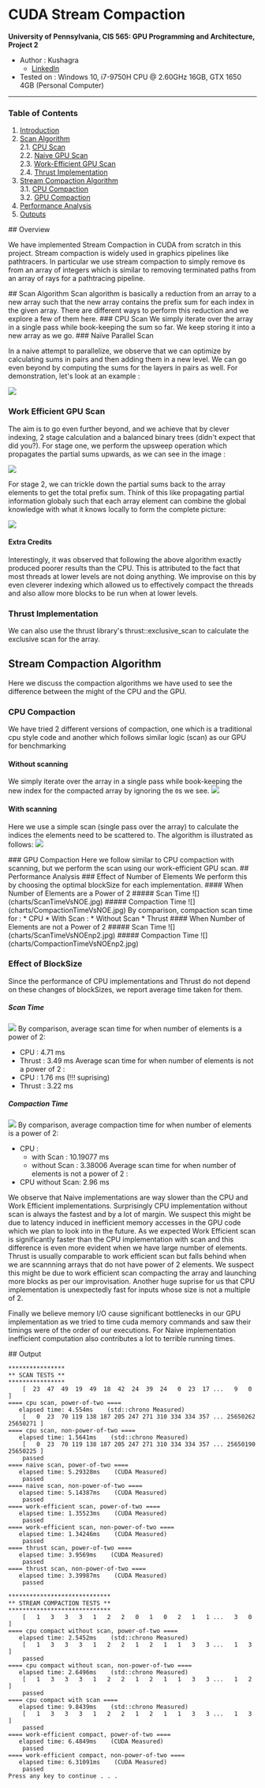 CUDA Stream Compaction
======================

**University of Pennsylvania, CIS 565: GPU Programming and Architecture, Project 2**

* Author : Kushagra
  - [LinkedIn](https://www.linkedin.com/in/kushagragoel/)
* Tested on : Windows 10, i7-9750H CPU @ 2.60GHz 16GB, GTX 1650 4GB (Personal Computer)

____________________________________________________________________________________



### Table of Contents
1. [Introduction](#Introduction)  
2. [Scan Algorithm](#algo)  
2.1. [CPU Scan](#cpuscan)  
2.2. [Naive GPU Scan](#naive)  
2.3. [Work-Efficient GPU Scan](#work)  
2.4. [Thrust Implementation](#thrust)  
3. [Stream Compaction Algorithm](#streamcompaction)  
3.1. [CPU Compaction](#cpucompaction)  
3.2. [GPU Compaction](#gpucompaction)  
4. [Performance Analysis](#performance) 
5. [Outputs](#outputs)   

<a name = "Introduction"/>
## Overview

We have implemented Stream Compaction in CUDA from scratch in this project. Stream compaction is widely used in graphics pipelines like pathtracers. 
In particular we use stream compaction to simply remove `0`s from an array of integers which is similar to removing terminated paths from an array of rays for a pathtracing pipeline.

<a name = "algo">
## Scan Algorithm
Scan algorithm is basically a reduction from an array to a new array such that the new array contains the prefix sum for each index in the given array. There are different ways to perform this reduction and we explore a few of them here.

<a name = "cpuscan"/>
### CPU Scan
We simply iterate over the array in a single pass while book-keeping the sum so far. We keep storing it into a new array as we go.

<a name = "naive"/>
### Naïve Parallel Scan

In a naive attempt to parallelize, we observe that we can optimize by calculating sums in pairs and then adding them in a new level. We can go even beyond by computing the sums for the layers in pairs as well. For demonstration, let's look at an example : 

![](img/NaiveParallelScan.jpg)

### Work Efficient GPU Scan

The aim is to go even further beyond, and we achieve that by clever indexing, 2 stage calculation and a balanced binary trees (didn't expect that did you?). For stage one, we perform the upsweep operation which propagates the partial sums upwards, as we can see in the image : 

![](img/upsweep.jpg)


For stage 2, we can trickle down the partial sums back to the array elements to get the total prefix sum. Think of this like propagating partial information globaly such that each array element can combine the global knowledge with what it knows locally to form the complete picture:

![](img/downsweep.jpg)

#### Extra Credits
Interestingly, it was observed that following the above algorithm exactly produced poorer results than the CPU. This is attributed to the fact that most threads at lower levels are not doing anything. We improvise on this by even cleverer indexing which allowed us to effectively compact the threads and also allow more blocks to be run when at lower levels.

<a name = "thrust"/>

### Thrust Implementation

We can also use the thrust library's thrust::exclusive_scan to calculate the exclusive scan for the array.

<a name = "results"/>


## Stream Compaction Algorithm
Here we discuss the compaction algorithms we have used to see the difference between the might of the CPU and the GPU.

<a name = "cpucompaction"/>

### CPU Compaction
We have tried 2 different versions of compaction, one which is a traditional cpu style code and another which follows similar logic (scan) as our GPU for benchmarking
#### Without scanning
We simply iterate over the array in a single pass while book-keeping the new index for the compacted array by ignoring the `0`s we see.
![](img/streamcompaction.jpg)

#### With scanning
Here we use a simple scan (single pass over the array) to calculate the indices the elements need to be scattered to. The algorithm is illustrated as follows:
![](img/scatter.jpg)

<a name = "gpucompaction"/>
### GPU Compaction
Here we follow similar to CPU compaction with scanning, but we perform the scan using our work-efficient GPU scan.



<a name = "performance"/>
## Performance Analysis
### Effect of Number of Elements
We perform this by choosing the optimal blockSize for each implementation.
#### When Number of Elements are a Power of 2
##### Scan Time
![](charts/ScanTimeVsNOE.jpg)
##### Compaction Time
![](charts/CompactionTimeVsNOE.jpg)
By comparison, compaction scan time for :
* CPU
  * With Scan : 
  * Without Scan
* Thrust 
#### When Number of Elements are not a Power of 2
##### Scan Time
![](charts/ScanTimeVsNOEnp2.jpg)
##### Compaction Time
![](charts/CompactionTimeVsNOEnp2.jpg)


### Effect of BlockSize
Since the performance of CPU implementations and Thrust do not depend on these changes of blockSizes, we report average time taken for them.
##### Scan Time
![](charts/ScanTimeVsBlockSize.jpg)
By comparison, average scan time for when number of elements is a power of 2:
* CPU : 4.71 ms
* Thrust : 3.49 ms 
Average scan time for when number of elements is not a power of 2 :
* CPU : 1.76 ms (!!! suprising)
* Thrust : 3.22 ms 
##### Compaction Time
![](charts/CompactionTimeVsBlockSize.jpg)
By comparison, average compaction time for when number of elements is a power of 2:
* CPU :
  * with Scan : 10.19077 ms
  * without Scan : 3.38006
Average scan time for when number of elements is not a power of 2 :
* CPU without Scan: 2.96 ms

We observe that Naive implementations are way slower than the CPU and Work Efficient implementations. 
Surprisingly CPU implementation without scan is always the fastest and by a lot of margin. We suspect this might be due to latency induced in inefficient memory accesses in the GPU code which we plan to look into in the future. 
As we expected Work Efficient scan is significantly faster than the CPU implementation with scan and this difference is even more evident when we have large number of elements.
Thrust is usually comparable to work efficient scan but falls behind when we are scannning arrays that do not have power of 2 elements. We suspect this might be due to work efficient scan compacting the array and launching more blocks as per our improvisation.
Another huge suprise for us that CPU implementation is unexpectedly fast for inputs whose size is not a multiple of 2. 

Finally we believe memory I/O cause significant bottlenecks in our GPU implementation as we tried to time cuda memory commands and saw their timings were of the order of our executions. For Naive implementation inefficient computation also contributes a lot to terrible running times.




<a name = "output"/>  
## Output  

```
****************   
** SCAN TESTS **    
****************  
    [  23  47  49  19  49  18  42  24  39  24   0  23  17 ...   9   0 ]  
==== cpu scan, power-of-two ====  
   elapsed time: 4.554ms    (std::chrono Measured)  
    [   0  23  70 119 138 187 205 247 271 310 334 334 357 ... 25650262 25650271 ]  
==== cpu scan, non-power-of-two ====  
   elapsed time: 1.5641ms    (std::chrono Measured)  
    [   0  23  70 119 138 187 205 247 271 310 334 334 357 ... 25650190 25650225 ]  
    passed  
==== naive scan, power-of-two ====    
   elapsed time: 5.29328ms    (CUDA Measured)  
    passed  
==== naive scan, non-power-of-two ====  
   elapsed time: 5.14387ms    (CUDA Measured)  
    passed  
==== work-efficient scan, power-of-two ====  
   elapsed time: 1.35523ms    (CUDA Measured)  
    passed  
==== work-efficient scan, non-power-of-two ====  
   elapsed time: 1.34246ms    (CUDA Measured)   
    passed  
==== thrust scan, power-of-two ====  
   elapsed time: 3.9569ms    (CUDA Measured)  
    passed  
==== thrust scan, non-power-of-two ====   
   elapsed time: 3.39987ms    (CUDA Measured)  
    passed  
  ```
  
  ```
*****************************  
** STREAM COMPACTION TESTS **  
*****************************  
    [   1   3   3   3   1   2   2   0   1   0   2   1   1 ...   3   0 ]  
==== cpu compact without scan, power-of-two ====    
   elapsed time: 2.5452ms    (std::chrono Measured)  
    [   1   3   3   3   1   2   2   1   2   1   1   3   3 ...   1   3 ]  
    passed  
==== cpu compact without scan, non-power-of-two ====  
   elapsed time: 2.6496ms    (std::chrono Measured)  
    [   1   3   3   3   1   2   2   1   2   1   1   3   3 ...   1   2 ]  
    passed  
==== cpu compact with scan ====  
   elapsed time: 9.8439ms    (std::chrono Measured)    
    [   1   3   3   3   1   2   2   1   2   1   1   3   3 ...   1   3 ]  
    passed  
==== work-efficient compact, power-of-two ====   
   elapsed time: 6.4849ms    (CUDA Measured)  
    passed  
==== work-efficient compact, non-power-of-two ====  
   elapsed time: 6.31091ms    (CUDA Measured)  
    passed  
Press any key to continue . . .  
```
